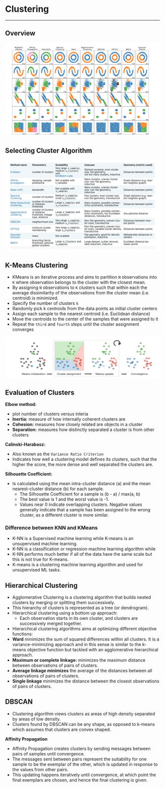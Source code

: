 # Clustering
__________

## Overview

![image](../assets/cluster1.png)

## Selecting Cluster Algorithm 
![image](../assets/cluster2.png)


## K-Means Clustering
- KMeans is an iterative process and aims to partition `N` observations into
  `K` where observation belongs to the cluster with the closest mean. 
- By assigning `N` observations to `K` clusters such that within each the
  average dissimilarity of the  observations from the cluster mean (i.e.
  centroid) is minimized. 
- Specify the number of clusters `k`
- Randomly pick k centroids from the data points as initial cluster centers
- Assign each sample to the nearest centroid (i.e. Euclidean distance)
- Move the centroids to the center of the samples that were assigned to it
- Repeat the `third` and `fourth` steps until the cluster assignment converges
 
![image](../assets/kmeans.png)

## Evaluation of Clusters

**Elbow method:** 
- plot number of clusters versus interia
- **Inertia:** measure of how internally coherent clusters are
- **Cohesion:** measures how closely related are objects in a cluster
- **Separation:** measures how distinctly separated a cluster is from other clusters

**Calinski-Harabasz:**
- Also known as the `Variance Ratio Criterion`
- Indicates how well a clustering model defines its clusters, such that the
  higher the score, the more  dense and well separated the clusters are.

**Silhouette Coefficient:** 
- Is calculated using the mean intra-cluster distance
(a) and the mean nearest-cluster distance (b) for each sample. 
	- The Silhouette Coefficient for a sample is (b - a) / max(a, b)
	- The best value is 1 and the worst value is -1. 
    - Values near 0 indicate overlapping clusters. Negative values generally
      indicate that a sample  has been assigned to the wrong cluster, as a
      different cluster is more similar.

### Difference between KNN and KMeans
- K-NN is a Supervised machine learning while K-means is an unsupervised machine learning.
- K-NN is a classification or regression machine learning algorithm while 
- K-NN performs much better if all of the data have the same scale but this is
  not true for K-means. 
- K-means is a clustering machine learning algorithm and used for unsupervised ML tasks.

## Hierarchical Clustering 
- Agglomerative Clustering is a clustering algorithm that builds nested
  clusters by merging or splitting them successively. 
- This hierarchy of clusters is represented as a tree (or dendrogram). 
- Hierarchical clustering using a bottom up approach: 
  - Each observation starts in its own cluster, and clusters are successively merged together. 
- Hierarchical clustering algorithms aims at optimizing different objective functions:
- **Ward** minimizes the sum of squared differences within all clusters. It is
  a variance-minimizing  approach and in this sense is similar to the k-means
  objective function but tackled with an agglomerative hierarchical approach.
- **Maximum or complete linkage:** minimizes the maximum distance between observations of pairs of clusters.
- **Average linkage minimizes** the average of the distances between all observations of pairs of clusters.
- **Single linkage** minimizes the distance between the closest observations of pairs of clusters.

## DBSCAN
- Clustering algorithm views clusters as areas of high density separated by areas of low density.
- Clusters found by DBSCAN can be any shape, as opposed to k-means which
  assumes that clusters are  convex shaped. 

**Affinity Propagation**
- Affinity Propagation creates clusters by sending messages between pairs of
  samples until convergence. 
- The messages sent between pairs represent the suitability for one sample to
  be the exemplar of the  other, which is updated in response to the values
  from other pairs. 
- This updating happens iteratively until convergence, at which point the final
  exemplars are chosen,  and hence the final clustering is given.

